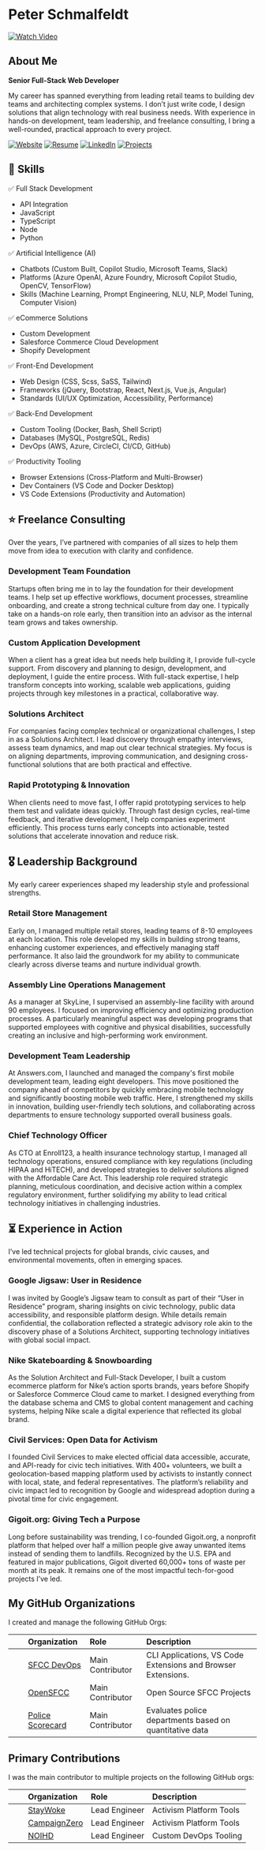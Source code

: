 # Peter Schmalfeldt

[![Watch Video](https://github.com/user-attachments/assets/681a6b05-ca35-45d1-aaad-9c05cc38f7b9)](https://vimeo.com/1078541373/829083bd9a)

## About Me

**Senior Full-Stack Web Developer**

My career has spanned everything from leading retail teams to building dev teams and architecting complex systems. I don’t just write code, I design solutions that align technology with real business needs. With experience in hands-on development, team leadership, and freelance consulting, I bring a well-rounded, practical approach to every project.

[![Website](https://img.shields.io/badge/Website-169BD7.svg?logo=samsclub&logoColor=white&style=for-the-badge "Website")](https://peterschmalfeldt.com) [![Resume](https://img.shields.io/badge/Resume-169BD7.svg?logo=googledocs&logoColor=white&style=for-the-badge "Resume")](https://resume.peterschmalfeldt.com) [![LinkedIn](https://img.shields.io/badge/LinkedIn-169BD7.svg?logo=googledocs&logoColor=white&style=for-the-badge "LinkedIn")](https://www.linkedin.com/in/peter-schmalfeldt/) [![Projects](https://img.shields.io/badge/Projects-169BD7.svg?logo=githubsponsors&logoColor=white&style=for-the-badge "Projects")](https://www.linkedin.com/in/peter-schmalfeldt/details/projects/)

## 🌟 Skills

✅ Full Stack Development

- API Integration
- JavaScript
- TypeScript
- Node
- Python

✅ Artificial Intelligence (AI)

- Chatbots (Custom Built, Copilot Studio, Microsoft Teams, Slack)
- Platforms (Azure OpenAI, Azure Foundry, Microsoft Copilot Studio, OpenCV, TensorFlow)
- Skills (Machine Learning, Prompt Engineering, NLU, NLP, Model Tuning, Computer Vision)

✅ eCommerce Solutions

- Custom Development
- Salesforce Commerce Cloud Development
- Shopify Development

✅ Front-End Development

- Web Design (CSS, Scss, SaSS, Tailwind)
- Frameworks (jQuery, Bootstrap, React, Next.js, Vue.js, Angular)
- Standards (UI/UX Optimization, Accessibility, Performance)

✅ Back-End Development

- Custom Tooling (Docker, Bash, Shell Script)
- Databases (MySQL, PostgreSQL, Redis)
- DevOps (AWS, Azure, CircleCI, CI/CD, GitHub)

✅ Productivity Tooling

- Browser Extensions (Cross-Platform and Multi-Browser)
- Dev Containers (VS Code and Docker Desktop)
- VS Code Extensions (Productivity and Automation)

## ⭐️ Freelance Consulting

Over the years, I’ve partnered with companies of all sizes to help them move from idea to execution with clarity and confidence.

### Development Team Foundation

Startups often bring me in to lay the foundation for their development teams. I help set up effective workflows, document processes, streamline onboarding, and create a strong technical culture from day one. I typically take on a hands-on role early, then transition into an advisor as the internal team grows and takes ownership.

### Custom Application Development

When a client has a great idea but needs help building it, I provide full-cycle support. From discovery and planning to design, development, and deployment, I guide the entire process. With full-stack expertise, I help transform concepts into working, scalable web applications, guiding projects through key milestones in a practical, collaborative way.

### Solutions Architect

For companies facing complex technical or organizational challenges, I step in as a Solutions Architect. I lead discovery through empathy interviews, assess team dynamics, and map out clear technical strategies. My focus is on aligning departments, improving communication, and designing cross-functional solutions that are both practical and effective.

### Rapid Prototyping & Innovation

When clients need to move fast, I offer rapid prototyping services to help them test and validate ideas quickly. Through fast design cycles, real-time feedback, and iterative development, I help companies experiment efficiently. This process turns early concepts into actionable, tested solutions that accelerate innovation and reduce risk.

## 🎖️ Leadership Background

My early career experiences shaped my leadership style and professional strengths.

### Retail Store Management

Early on, I managed multiple retail stores, leading teams of 8-10 employees at each location. This role developed my skills in building strong teams, enhancing customer experiences, and effectively managing staff performance. It also laid the groundwork for my ability to communicate clearly across diverse teams and nurture individual growth.

### Assembly Line Operations Management

As a manager at SkyLine, I supervised an assembly-line facility with around 90 employees. I focused on improving efficiency and optimizing production processes. A particularly meaningful aspect was developing programs that supported employees with cognitive and physical disabilities, successfully creating an inclusive and high-performing work environment.

### Development Team Leadership

At Answers.com, I launched and managed the company's first mobile development team, leading eight developers. This move positioned the company ahead of competitors by quickly embracing mobile technology and significantly boosting mobile web traffic. Here, I strengthened my skills in innovation, building user-friendly tech solutions, and collaborating across departments to ensure technology supported overall business goals.

### Chief Technology Officer

As CTO at Enroll123, a health insurance technology startup, I managed all technology operations, ensured compliance with key regulations (including HIPAA and HiTECH), and developed strategies to deliver solutions aligned with the Affordable Care Act. This leadership role required strategic planning, meticulous coordination, and decisive action within a complex regulatory environment, further solidifying my ability to lead critical technology initiatives in challenging industries.

## ⏳️ Experience in Action

I’ve led technical projects for global brands, civic causes, and environmental movements, often in emerging spaces.

### Google Jigsaw: User in Residence

I was invited by Google’s Jigsaw team to consult as part of their “User in Residence” program, sharing insights on civic technology, public data accessibility, and responsible platform design. While details remain confidential, the collaboration reflected a strategic advisory role akin to the discovery phase of a Solutions Architect, supporting technology initiatives with global social impact.

### Nike Skateboarding & Snowboarding

As the Solution Architect and Full-Stack Developer, I built a custom ecommerce platform for Nike’s action sports brands, years before Shopify or Salesforce Commerce Cloud came to market. I designed everything from the database schema and CMS to global content management and caching systems, helping Nike scale a digital experience that reflected its global brand.

### Civil Services: Open Data for Activism

I founded Civil Services to make elected official data accessible, accurate, and API-ready for civic tech initiatives. With 400+ volunteers, we built a geolocation-based mapping platform used by activists to instantly connect with local, state, and federal representatives. The platform’s reliability and civic impact led to recognition by Google and widespread adoption during a pivotal time for civic engagement.

### Gigoit.org: Giving Tech a Purpose

Long before sustainability was trending, I co-founded Gigoit.org, a nonprofit platform that helped over half a million people give away unwanted items instead of sending them to landfills. Recognized by the U.S. EPA and featured in major publications, Gigoit diverted 60,000+ tons of waste per month at its peak. It remains one of the most impactful tech-for-good projects I’ve led.

## My GitHub Organizations

I created and manage the following GitHub Orgs:

|  | Organization | Role | Description |
| :-: | :-- | :-- | :-- |
| <img src="https://avatars.githubusercontent.com/u/106190714?s=64&v=4" height="16" width="16"> | [SFCC DevOps](https://github.com/sfccdevops) | Main Contributor | CLI Applications, VS Code Extensions and Browser Extensions. |
| <img src="https://avatars.githubusercontent.com/u/151680118?s=64&v=4" height="16" width="16"> | [OpenSFCC](https://github.com/openscc) | Main Contributor | Open Source SFCC Projects |
| <img src="https://avatars.githubusercontent.com/u/93822465?s=64&v=4" height="16" width="16"> | [Police Scorecard](https://github.com/policescorecard) | Main Contributor | Evaluates police departments based on quantitative data |

## Primary Contributions

I was the main contributor to multiple projects on the following GitHub orgs:

|  | Organization | Role | Description |
| :-: | :-- | :-- | :-- |
| <img src="https://avatars2.githubusercontent.com/u/22258464?s=64&v=4" height="16" width="16"> | [StayWoke](https://github.com/staywoke) | Lead Engineer | Activism Platform Tools |
| <img src="https://avatars1.githubusercontent.com/u/19274654?s=64&v=4" height="16" width="16"> | [CampaignZero](https://github.com/campaignzero) | Lead Engineer | Activism Platform Tools |
| <img src="https://avatars.githubusercontent.com/u/10136042?s=64&v=4" height="16" width="16"> | [NOIHD](https://github.com/noihd) | Lead Engineer | Custom DevOps Tooling |
